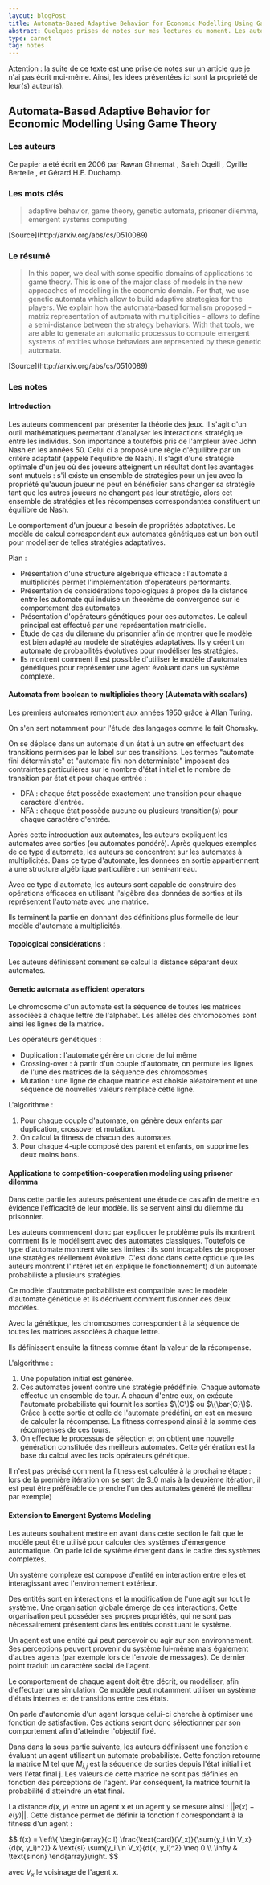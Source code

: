 ```yaml
---
layout: blogPost
title: Automata-Based Adaptive Behavior for Economic Modelling Using Game Theory
abstract: Quelques prises de notes sur mes lectures du moment. Les auteurs de cette article décrivent un modèle d'automate pour résoudre des problèmes issus de la théorie des jeux.
type: carnet
tag: notes
---
```


Attention : la suite de ce texte est une prise de notes sur un article que je n'ai pas écrit moi-même. Ainsi, les idées présentées ici sont la propriété de leur(s) auteur(s).

## Automata-Based Adaptive Behavior for Economic Modelling Using Game Theory

### Les auteurs

Ce papier a été écrit en 2006 par Rawan Ghnemat , Saleh Oqeili , Cyrille Bertelle , et Gérard H.E. Duchamp. 

### Les mots clés

<blockquote cite="http://arxiv.org/abs/cs/0510089">
	adaptive behavior, game theory, genetic automata, prisoner dilemma, emergent systems computing
</blockquote>
[Source](http://arxiv.org/abs/cs/0510089)

### Le résumé

<blockquote cite="http://arxiv.org/abs/cs/0510089">
	In this paper, we deal with some specific domains of applications to game theory. This is one of the major class of models in the new approaches of modelling in the economic domain. 
	For that, we use genetic automata which allow to build adaptive strategies for the players. We explain how the automata-based formalism proposed - matrix representation of automata 
	with multiplicities - allows to define a semi-distance between the strategy behaviors. With that tools, we are able to generate an automatic processus to compute emergent systems 
	of entities whose behaviors are represented by these genetic automata.
</blockquote>
[Source](http://arxiv.org/abs/cs/0510089)

### Les notes

#### Introduction

Les auteurs commencent par présenter la théorie des jeux. Il s'agit d'un outil mathématiques permettant 
d'analyser les interactions stratégique entre les individus. Son importance a toutefois pris de l'ampleur 
avec John Nash en les années 50. Celui ci a proposé une règle d'équilibre par un critère adaptatif (appelé 
l'équilibre de Nash). Il s'agit d'une stratégie optimale d'un jeu où des joueurs atteignent un 
résultat dont les avantages sont mutuels : s'il existe un ensemble de stratégies pour 
un jeu avec la propriété qu'aucun joueur ne peut en bénéficier sans changer sa stratégie 
tant que les autres joueurs ne changent pas leur stratégie, alors cet ensemble de 
stratégies et les récompenses correspondantes constituent un équilibre de Nash.

Le comportement d'un joueur a besoin de propriétés adaptatives. Le modèle de calcul 
correspondant aux automates génétiques est un bon outil pour modéliser de telles 
stratégies adaptatives.

Plan :

- Présentation d'une structure algébrique efficace : l'automate à multiplicités 
permet l'implémentation d'opérateurs performants.
- Présentation de considérations topologiques à propos de la distance entre les 
automate qui induise un théorème de convergence sur le comportement des automates.
- Présentation d'opérateurs génétiques pour ces automates. Le calcul principal est 
effectué par une représentation matricielle.
- Étude de cas du dilemme du prisonnier afin de montrer que le modèle est bien 
adapté au modèle de stratégies adaptatives. Ils y créent un automate de probabilités 
évolutives pour modéliser les stratégies.
- Ils montrent comment il est possible d'utiliser le modèle d'automates génétiques 
pour représenter une agent évoluant dans un système complexe.


#### Automata from boolean to multiplicies theory (Automata with scalars)

Les premiers automates remontent aux années 1950 grâce à Allan Turing.

On s'en sert notamment pour l'étude des langages comme le fait Chomsky.

On se déplace dans un automate d'un état à un autre en effectuant des transitions 
permises par le label sur ces transitions. Les termes "automate fini déterministe" 
et "automate fini non déterministe" imposent des contraintes particulières sur le 
nombre d'état initial et le nombre de transition par état et pour chaque entrée :
 - DFA : chaque état possède exactement une transition pour chaque caractère d'entrée.
 - NFA : chaque état possède aucune ou plusieurs transition(s) pour chaque caractère 
 d'entrée.

Après cette introduction aux automates, les auteurs expliquent les automates avec 
sorties (ou automates pondéré). Après quelques exemples de ce type d'automate, les 
auteurs se concentrent sur les automates à multiplicités. Dans ce type d'automate, 
les données en sortie appartiennent à une structure algébrique particulière : un 
semi-anneau.

Avec ce type d'automate, les auteurs sont capable de construire des opérations efficaces
en utilisant l'algèbre des données de sorties et ils représentent l'automate avec une matrice.

Ils terminent la partie en donnant des définitions plus formelle de leur modèle d'automate à multiplicités.

#### Topological considérations :

Les auteurs définissent comment se calcul la distance séparant deux automates. 

#### Genetic automata as efficient operators

Le chromosome d'un automate est la séquence de toutes les matrices associées à chaque lettre de l'alphabet.
Les allèles des chromosomes sont ainsi les lignes de la matrice.

Les opérateurs génétiques :
- Duplication : l'automate génère un clone de lui même
- Crossing-over : à partir d'un couple d'automate, on permute les lignes de l'une des matrices de la séquence des chromosomes
- Mutation : une ligne de chaque matrice est choisie aléatoirement et une séquence de nouvelles valeurs remplace cette ligne.

L'algorithme :
1. Pour chaque couple d'automate, on génère deux enfants par duplication, crossover et mutation.
2. On calcul la fitness de chacun des automates
3. Pour chaque 4-uple composé des parent et enfants, on supprime les deux moins bons.

#### Applications to competition-cooperation modeling using prisoner dilemma

Dans cette partie les auteurs présentent une étude de cas afin de mettre en évidence l'efficacité de leur modèle. Ils se 
servent ainsi du dilemme du prisonnier.

Les auteurs commencent donc par expliquer le problème puis ils montrent comment ils le modélisent avec des automates classiques. 
Toutefois ce type d'automate montrent vite ses limites : ils sont incapables de proposer une stratégies réellement évolutive. 
C'est donc dans cette optique que les auteurs montrent l'intérêt (et en explique le fonctionnement) d'un automate probabiliste 
à plusieurs stratégies.

Ce modèle d'automate probabiliste est compatible avec le modèle d'automate génétique et ils décrivent comment fusionner ces deux modèles.

Avec la génétique, les chromosomes correspondent à la séquence de toutes les matrices associées à chaque lettre.

Ils définissent ensuite la fitness comme étant la valeur de la récompense.

L'algorithme : 
1. Une population initial est générée.
2. Ces automates jouent contre une stratégie prédéfinie. Chaque automate effectue un ensemble de tour. A chacun d'entre eux, on exécute 
l'automate probabiliste qui fournit les sorties $\(C\)$ ou $\(\bar{C}\)$. Grâce à cette sortie et celle de l'automate prédéfini, on est 
en mesure de calculer la récompense. La fitness correspond ainsi à la somme des récompenses de ces tours.
3. On effectue le processus de sélection et on obtient une nouvelle génération constituée des meilleurs automates.
Cette génération est la base du calcul avec les trois opérateurs génétique.

Il n'est pas précisé comment la fitness est calculée à la prochaine étape : lors de la première itération on se sert de S_0 mais à la 
deuxième itération, il est peut être préférable de prendre l'un des automates généré (le meilleur par exemple)

#### Extension to Emergent Systems Modeling

Les auteurs souhaitent mettre en avant dans cette section le fait que le modèle peut être utilisé pour calculer des systèmes d'émergence 
automatique. On parle ici de système émergent dans le cadre des systèmes complexes.

Un système complexe est composé d'entité en interaction entre elles et interagissant avec l'environnement extérieur. 

Des entités sont en interactions et la modification de l'une agit sur tout le système. Une organisation globale émerge de ces interactions. 
Cette organisation peut posséder ses propres propriétés, qui ne sont pas nécessairement présentent dans les entités constituant le système.

Un agent est une entité qui peut percevoir ou agir sur son environnement. Ses perceptions peuvent provenir du système lui-même mais 
également d'autres agents (par exemple lors de l'envoie de messages). Ce dernier point traduit un caractère social de l'agent.

Le comportement de chaque agent doit être décrit, ou modéliser, afin d'effectuer une simulation. Ce modèle peut notamment utiliser 
un système d'états internes et de transitions entre ces états.

On parle d'autonomie d'un agent lorsque celui-ci cherche à optimiser une fonction de satisfaction. Ces actions seront donc sélectionner 
par son comportement afin d'atteindre l'objectif fixé.

Dans dans la sous partie suivante, les auteurs définissent une fonction e évaluant un agent utilisant un automate probabiliste. Cette fonction 
retourne la matrice M tel que $M_{i, j}$ est la séquence de sorties depuis l'état initial i et vers l'état final j. Les valeurs de cette 
matrice ne sont pas définies en fonction des perceptions de l'agent. Par conséquent, la matrice fournit la probabilité d'atteindre un état final.

La distance $d(x, y)$ entre un agent x et un agent y se mesure ainsi : $||e(x)-e(y)||$. Cette distance permet de définir la fonction f correspondant
 à la fitness d'un agent :

$$
f(x) = \left\\{
\begin{array}{c l}
	\frac{\text{card}(V_x)}{\sum{y_i \in V_x}{d(x, y_i)^2}} & \text{si} \sum{y_i \in V_x}{d(x, y_i)^2} \neq 0 \\\\
	\infty & \text{sinon}
\end{array}\right.
$$

avec $V_x$ le voisinage de l'agent x.



































